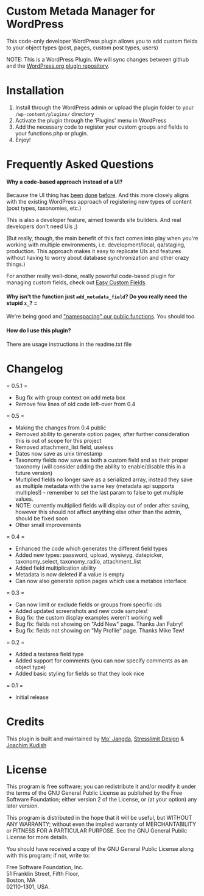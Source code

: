 # Custom Metada Manager for WordPress

This code-only developer WordPress plugin allows you to add custom fields to your object types (post, pages, custom post types, users)

NOTE: This is a WordPress Plugin. We will sync changes between github and the [WordPress.org plugin repository](http://wordpress.org/extend/plugins/custom-metadata/).

# Installation

1. Install through the WordPress admin or upload the plugin folder to your `/wp-content/plugins/` directory
2. Activate the plugin through the 'Plugins' menu in WordPress
3. Add the necessary code to register your custom groups and fields to your functions.php or plugin.
4. Enjoy!

# Frequently Asked Questions


#### Why a code-based approach instead of a UI?

Because the UI thing has [been](http://wordpress.org/extend/plugins/verve-meta-boxes/) [done](http://wordpress.org/extend/plugins/fresh-page/) [before](http://wordpress.org/extend/plugins/pods/). And this more closely aligns with the existing WordPress approach of registering new types of content (post types, taxonomies, etc.)

This is also a developer feature, aimed towards site builders. And real developers don't need UIs ;)

(But really, though, the main benefit of this fact comes into play when you're working with multiple environments, i.e. development/local, qa/staging, production. This approach makes it easy to replicate UIs and features without having to worry about database synchronization and other crazy things.)

For another really well-done, really powerful code-based plugin for managing custom fields, check out [Easy Custom Fields](http://wordpress.org/extend/plugins/easy-custom-fields/).


#### Why isn't the function just `add_metadata_field`? Do you really need the stupid `x_`? =

We're being good and ["namespacing" our public functions](http://andrewnacin.com/2010/05/11/in-wordpress-prefix-everything/). You should too.


#### How do I use this plugin?

There are usage instructions in the readme.txt file

# Changelog

= 0.5.1 =
* Bug fix with group context on add meta box 
* Remove few lines of old code left-over from 0.4

= 0.5 =

* Making the changes from 0.4 public
* Removed ability to generate option pages; after further consideration this is out of scope for this project
* Removed attachment_list field, useless
* Dates now save as unix timestamp
* Taxonomy fields now save as both a custom field and as their proper taxonomy (will consider adding the ability to enable/disable this in a future version)
* Multiplied fields no longer save as a serialized array, instead they save as multiple metadata with the same key (metadata api supports multiples!) - remember to set the last param to false to get multiple values. 
* NOTE: currently multiplied fields will display out of order after saving, however this should not affect anything else other than the admin, should be fixed soon
* Other small improvements

= 0.4 =

* Enhanced the code which generates the different field types
* Added new types: password, upload, wysiwyg, datepicker, taxonomy_select, taxonomy_radio, attachment_list
* Added field multiplication ability
* Metadata is now deleted if a value is empty
* Can now also generate option pages which use a metabox interface

= 0.3 =

* Can now limit or exclude fields or groups from specific ids
* Added updated screenshots and new code samples!
* Bug fix: the custom display examples weren't working well
* Bug fix: fields not showing on "Add New" page. Thanks Jan Fabry!
* Bug fix: fields not showing on "My Profile" page. Thanks Mike Tew!

= 0.2 =

* Added a textarea field type
* Added support for comments (you can now specify comments as an object type)
* Added basic styling for fields so that they look nice

= 0.1 =

* Initial release

# Credits

This plugin is built and maintained by [Mo' Jangda](http://digitalize.ca/ "Mo' Jangda"), [Stresslimit Design](http://stresslimitdesign.com/about-our-wordpress-expertise "Stresslimit Design") & [Joachim Kudish](http://jkudish.com "Joachim Kudish")


# License

This program is free software; you can redistribute it and/or modify it under the terms of the GNU General Public License as published by the Free Software Foundation; either version 2 of the License, or (at your option) any later version.

This program is distributed in the hope that it will be useful, but WITHOUT ANY WARRANTY; without even the implied warranty of MERCHANTABILITY or FITNESS FOR A PARTICULAR PURPOSE.  See the GNU General Public License for more details.

You should have received a copy of the GNU General Public License along with this program; if not, write to:

Free Software Foundation, Inc.  
51 Franklin Street, Fifth Floor,   
Boston, MA  
02110-1301, USA.